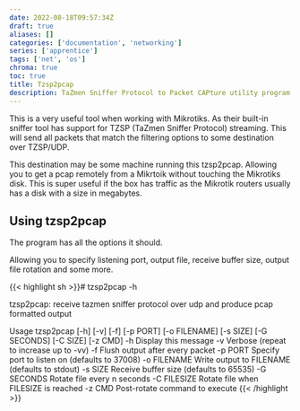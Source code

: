 ```yaml
---
date: 2022-08-18T09:57:34Z
draft: true
aliases: []
categories: ['documentation', 'networking']
series: ['apprentice']
tags: ['net', 'os']
chroma: true
toc: true
title: Tzsp2pcap
description: TaZmen Sniffer Protocol to Packet CAPture utility program.
---
```


This is a very useful tool when working with Mikrotiks.
As their built-in sniffer tool has support for TZSP (TaZmen Sniffer Protocol) streaming.
This will send all packets that match the filtering options to some destination over TZSP/UDP.

This destination may be some machine running this tzsp2pcap.
Allowing you to get a pcap remotely from a Mikrtoik without touching the Mikrotiks disk.
This is super useful if the box has traffic as the Mikrotik routers usually has a disk with a size in megabytes.

## Using tzsp2pcap
The program has all the options it should.

Allowing you to specify listening port, output file, receive buffer size, output file rotation and some more.

{{< highlight sh >}}# tzsp2pcap -h

tzsp2pcap: receive tazmen sniffer protocol over udp and
produce pcap formatted output

Usage tzsp2pcap [-h] [-v] [-f] [-p PORT] [-o FILENAME] [-s SIZE] [-G SECONDS] [-C SIZE] [-z CMD]
	-h           Display this message
	-v           Verbose (repeat to increase up to -vv)
	-f           Flush output after every packet
	-p PORT      Specify port to listen on  (defaults to 37008)
	-o FILENAME  Write output to FILENAME   (defaults to stdout)
	-s SIZE      Receive buffer size        (defaults to 65535)
	-G SECONDS   Rotate file every n seconds
	-C FILESIZE  Rotate file when FILESIZE is reached
	-z CMD       Post-rotate command to execute
{{< /highlight >}}
